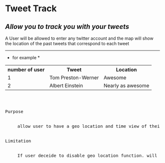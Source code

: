 Tweet Track
================================
*Allow you to track you with your tweets*
------------
A User will be allowed to enter any twitter account and the map will show the location of the past tweets that correspond to each tweet

------------
* for example *
<table>
  <tr>
    <th>number of user</th><th>Tweet</th><th>Location</th>
  </tr>
  <tr>
    <td>1</td><td>Tom Preston-Werner</td><td>Awesome</td>
  </tr>
  <tr>
    <td>2</td><td>Albert Einstein</td><td>Nearly as awesome</td>
  </tr>
</table>

<pre>
<dl>
	<dt>Purpose</dt>
  	<dd>allow user to have a geo location and time view of their or others tweets</dd>
  	<dt>Limitation</dt>
  	<dd>If user deceide to disable geo location function. will not be able to track it</dd>
</dl>
</pre>